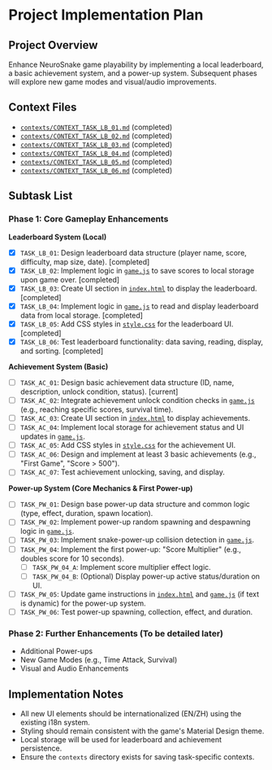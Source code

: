 # Project Implementation Plan
## Project Overview
Enhance NeuroSnake game playability by implementing a local leaderboard, a basic achievement system, and a power-up system. Subsequent phases will explore new game modes and visual/audio improvements.

## Context Files
- [`contexts/CONTEXT_TASK_LB_01.md`](contexts/CONTEXT_TASK_LB_01.md) (completed)
- [`contexts/CONTEXT_TASK_LB_02.md`](contexts/CONTEXT_TASK_LB_02.md) (completed)
- [`contexts/CONTEXT_TASK_LB_03.md`](contexts/CONTEXT_TASK_LB_03.md) (completed)
- [`contexts/CONTEXT_TASK_LB_04.md`](contexts/CONTEXT_TASK_LB_04.md) (completed)
- [`contexts/CONTEXT_TASK_LB_05.md`](contexts/CONTEXT_TASK_LB_05.md) (completed)
- [`contexts/CONTEXT_TASK_LB_06.md`](contexts/CONTEXT_TASK_LB_06.md) (completed)

## Subtask List
### Phase 1: Core Gameplay Enhancements

**Leaderboard System (Local)**
- [X] `TASK_LB_01`: Design leaderboard data structure (player name, score, difficulty, map size, date). [completed]
- [X] `TASK_LB_02`: Implement logic in [`game.js`](game.js) to save scores to local storage upon game over. [completed]
- [X] `TASK_LB_03`: Create UI section in [`index.html`](index.html) to display the leaderboard. [completed]
- [X] `TASK_LB_04`: Implement logic in [`game.js`](game.js) to read and display leaderboard data from local storage. [completed]
- [X] `TASK_LB_05`: Add CSS styles in [`style.css`](style.css) for the leaderboard UI. [completed]
- [X] `TASK_LB_06`: Test leaderboard functionality: data saving, reading, display, and sorting. [completed]

**Achievement System (Basic)**
- [ ] `TASK_AC_01`: Design basic achievement data structure (ID, name, description, unlock condition, status). [current]
- [ ] `TASK_AC_02`: Integrate achievement unlock condition checks in [`game.js`](game.js) (e.g., reaching specific scores, survival time).
- [ ] `TASK_AC_03`: Create UI section in [`index.html`](index.html) to display achievements.
- [ ] `TASK_AC_04`: Implement local storage for achievement status and UI updates in [`game.js`](game.js).
- [ ] `TASK_AC_05`: Add CSS styles in [`style.css`](style.css) for the achievement UI.
- [ ] `TASK_AC_06`: Design and implement at least 3 basic achievements (e.g., "First Game", "Score > 500").
- [ ] `TASK_AC_07`: Test achievement unlocking, saving, and display.

**Power-up System (Core Mechanics & First Power-up)**
- [ ] `TASK_PW_01`: Design base power-up data structure and common logic (type, effect, duration, spawn location).
- [ ] `TASK_PW_02`: Implement power-up random spawning and despawning logic in [`game.js`](game.js).
- [ ] `TASK_PW_03`: Implement snake-power-up collision detection in [`game.js`](game.js).
- [ ] `TASK_PW_04`: Implement the first power-up: "Score Multiplier" (e.g., doubles score for 10 seconds).
    - [ ] `TASK_PW_04_A`: Implement score multiplier effect logic.
    - [ ] `TASK_PW_04_B`: (Optional) Display power-up active status/duration on UI.
- [ ] `TASK_PW_05`: Update game instructions in [`index.html`](index.html) and [`game.js`](game.js) (if text is dynamic) for the power-up system.
- [ ] `TASK_PW_06`: Test power-up spawning, collection, effect, and duration.

### Phase 2: Further Enhancements (To be detailed later)
- Additional Power-ups
- New Game Modes (e.g., Time Attack, Survival)
- Visual and Audio Enhancements

## Implementation Notes
- All new UI elements should be internationalized (EN/ZH) using the existing i18n system.
- Styling should remain consistent with the game's Material Design theme.
- Local storage will be used for leaderboard and achievement persistence.
- Ensure the `contexts` directory exists for saving task-specific contexts.